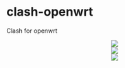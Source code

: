 # clash-openwrt
Clash for openwrt

<div align=center><img src="https://raw.githubusercontent.com/frainzy1477/clash/master/preview/v4.png" /></div>

<div align=center><img src="https://raw.githubusercontent.com/frainzy1477/clash/master/preview/v2.png" /></div>

<div align=center><img src="https://raw.githubusercontent.com/frainzy1477/clash/master/preview/v3.png" /></div>

